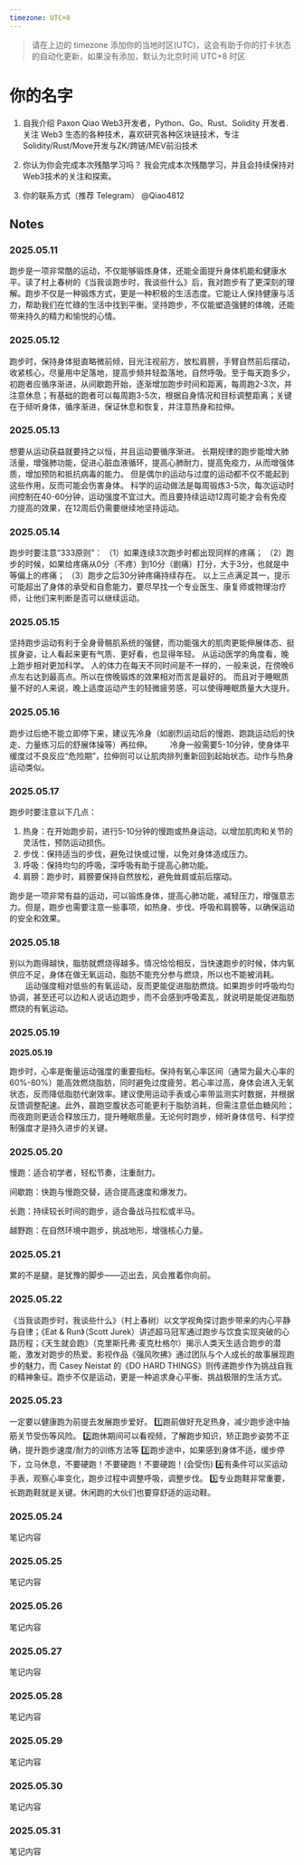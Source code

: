 ```yaml
---
timezone: UTC+8
---
```


> 请在上边的 timezone 添加你的当地时区(UTC)，这会有助于你的打卡状态的自动化更新，如果没有添加，默认为北京时间 UTC+8 时区

# 你的名字

1. 自我介绍
   Paxon Qiao Web3开发者，Python、Go、Rust、Solidity 开发者.关注 Web3 生态的各种技术，喜欢研究各种区块链技术，专注Solidity/Rust/Move开发与ZK/跨链/MEV前沿技术​​

2. 你认为你会完成本次残酷学习吗？
   我会完成本次残酷学习，并且会持续保持对Web3技术的关注和探索。
3. 你的联系方式（推荐 Telegram）
   @Qiao4812

## Notes

<!-- Content_START -->

### 2025.05.11

跑步是一项非常酷的运动，不仅能够锻炼身体，还能全面提升身体机能和健康水平。读了村上春树的《当我谈跑步时，我谈些什么》后，我对跑步有了更深刻的理解。跑步不仅是一种锻炼方式，更是一种积极的生活态度。它能让人保持健康与活力，帮助我们在忙碌的生活中找到平衡。坚持跑步，不仅能塑造强健的体魄，还能带来持久的精力和愉悦的心情。

### 2025.05.12

跑步时，保持身体挺直略微前倾，目光注视前方，放松肩膀，手臂自然前后摆动，收紧核心，尽量用中足落地，提高步频并轻盈落地，自然呼吸。至于每天跑多少，初跑者应循序渐进，从间歇跑开始，逐渐增加跑步时间和距离，每周跑2-3次，并注意休息；有基础的跑者可以每周跑3-5次，根据自身情况和目标调整距离；关键在于倾听身体，循序渐进，保证休息和恢复，并注意热身和拉伸。

### 2025.05.13

想要从运动获益就要持之以恒，并且运动要循序渐进。
长期规律的跑步能增大肺活量，增强肺功能，促进心脏血液循环，提高心肺耐力，提高免疫力，从而增强体质，增加预防和抵抗病毒的能力。
但是偶尔的运动与过度的运动都不仅不能起到这些作用，反而可能会伤害身体。
科学的运动做法是每周锻炼3-5次，每次运动时间控制在40-60分钟，运动强度不宜过大。而且要持续运动12周可能才会有免疫力提高的效果，在12周后仍需要继续地坚持运动。

### 2025.05.14

跑步时要注意“333原则”：
（1）如果连续3次跑步时都出现同样的疼痛；
（2）跑步的时候，如果给疼痛从0分（不疼）到10分（剧痛）打分，大于3分，也就是中等偏上的疼痛；
（3）跑步之后30分钟疼痛持续存在。
以上三点满足其一，提示可能超出了身体的承受和自愈能力，要尽早找一个专业医生、康复师或物理治疗师，让他们来判断是否可以继续运动。

### 2025.05.15

坚持跑步运动有利于全身骨骼肌系统的强健，而功能强大的肌肉更能伸展体态、挺拔身姿，让人看起来更有气质、更好看，也显得年轻。
从运动医学的角度看，晚上跑步相对更加科学。
人的体力在每天不同时间是不一样的，一般来说，在傍晚6点左右达到最高点。所以在傍晚锻炼的效果相对而言是最好的。
而且对于睡眠质量不好的人来说，晚上适度运动产生的轻微疲劳感，可以使得睡眠质量大大提升。

### 2025.05.16

跑步过后绝不能立即停下来，建议先冷身（如剧烈运动后的慢跑、跑跳运动后的快走、力量练习后的舒展体操等）再拉伸。
　　冷身一般需要5-10分钟，使身体平缓度过不良反应“危险期”，拉伸则可以让肌肉排列重新回到起始状态。动作与热身运动类似。

### 2025.05.17

跑步时要注意以下几点：

1. 热身：在开始跑步前，进行5-10分钟的慢跑或热身运动，以增加肌肉和关节的灵活性，预防运动损伤。
2. 步伐：保持适当的步伐，避免过快或过慢，以免对身体造成压力。
3. 呼吸：保持均匀的呼吸，深呼吸有助于提高心肺功能。
4. 肩膀：跑步时，肩膀要保持自然放松，避免耸肩或前后摆动。

跑步是一项非常有益的运动，可以锻炼身体，提高心肺功能，减轻压力，增强意志力。但是，跑步也需要注意一些事项，如热身、步伐、呼吸和肩膀等，以确保运动的安全和效果。

### 2025.05.18

别以为跑得越快，脂肪就燃烧得越多。情况恰恰相反，当快速跑步的时候，体内氧供应不足，身体在做无氧运动，脂肪不能充分参与燃烧，所以也不能被消耗。
　　运动强度相对低些的有氧运动，反而更能促进脂肪燃烧。如果跑步时呼吸均匀协调，甚至还可以边和人说话边跑步，而不会感到呼吸紊乱，就说明是能促进脂肪燃烧的有氧运动。

### 2025.05.19

**2025.05.19**  

跑步时，心率是衡量运动强度的重要指标。保持有氧心率区间（通常为最大心率的60%-80%）能高效燃烧脂肪，同时避免过度疲劳。若心率过高，身体会进入无氧状态，反而降低脂肪代谢效率。建议使用运动手表或心率带监测实时数据，并根据反馈调整配速。此外，晨跑空腹状态可能更利于脂肪消耗，但需注意低血糖风险；而夜跑则更适合释放压力，提升睡眠质量。无论何时跑步，倾听身体信号、科学控制强度才是持久进步的关键。

### 2025.05.20

慢跑：适合初学者，轻松节奏，注重耐力。

间歇跑：快跑与慢跑交替，适合提高速度和爆发力。

长跑：持续较长时间的跑步，适合备战马拉松或半马。

越野跑：在自然环境中跑步，挑战地形，增强核心力量。

### 2025.05.21

累的不是腿，是犹豫的脚步——迈出去，风会推着你向前。

### 2025.05.22

《当我谈跑步时，我谈些什么》（村上春树）以文学视角探讨跑步带来的内心平静与自律；《Eat & Run》（Scott Jurek）讲述超马冠军通过跑步与饮食实现突破的心路历程；《天生就会跑》（克里斯托弗·麦克杜格尔）揭示人类天生适合跑步的潜能，激发对跑步的热爱。影视作品《强风吹拂》通过团队与个人成长的故事展现跑步的魅力，而 Casey Neistat 的《DO HARD THINGS》则传递跑步作为挑战自我的精神象征。跑步不仅是运动，更是一种追求身心平衡、挑战极限的生活方式。

### 2025.05.23

一定要以健康跑为前提去发展跑步爱好。
1️⃣跑前做好充足热身，减少跑步途中抽筋关节受伤等风险。
2️⃣跑休期间可以看视频，了解跑步知识，矫正跑步姿势不正确，提升跑步速度/耐力的训练方法等
3️⃣跑步途中，如果感到身体不适，缓步停下，立马休息，不要硬跑！不要硬跑！不要硬跑！(会受伤)
4️⃣有条件可以买运动手表，观察心率变化，跑步过程中调整呼吸，调整步伐。
5️⃣专业跑鞋非常重要，长跑跑鞋就是关键。休闲跑的大伙们也要穿舒适的运动鞋。

### 2025.05.24

笔记内容

### 2025.05.25

笔记内容

### 2025.05.26

笔记内容

### 2025.05.27

笔记内容

### 2025.05.28

笔记内容

### 2025.05.29

笔记内容

### 2025.05.30

笔记内容

### 2025.05.31

笔记内容

<!-- Content_END -->
